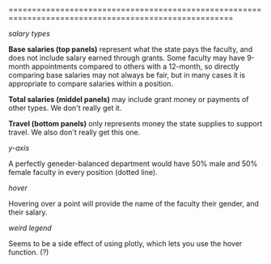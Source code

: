 ======================================================================================================

*salary types*

**Base salaries (top panels)** represent what the state pays the faculty, and does not include salary earned through grants. Some faculty may have 9-month appointments compared to others with a 12-month, so directly comparing base salaries may not always be fair, but in many cases it is appropriate to compare salaries within a position. 

**Total salaries (middel panels)** may include grant money or payments of other types. We don't really get it. 

**Travel (bottom panels)** only represents money the state supplies to support travel. We also don't really get this one. 

*y-axis*

A perfectly geneder-balanced department would have 50% male and 50% female faculty in every position (dotted line). 

*hover*

Hovering over a point will provide the name of the faculty their gender, and their salary. 

*weird legend*

Seems to be a side effect of using plotly, which lets you use the hover function. (?)

